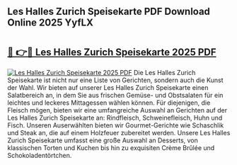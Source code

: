 ## Les Halles Zurich Speisekarte PDF Download Online 2025 YyfLX

# <h2><a href="http://gc71m3o.nevu.top/?p=Les+Halles+Zurich+Speisekarte">🔗 👉🔴 Les Halles Zurich Speisekarte 2025 PDF</a></h2>

[![Les Halles Zurich Speisekarte 2025 PDF](https://i.imgur.com/dBaPXMq.png)](http://gc71m3o.nevu.top/?p=Les+Halles+Zurich+Speisekarte)
Die Les Halles Zurich Speisekarte ist nicht nur eine Liste von Gerichten, sondern auch die Kunst der Wahl. Wir bieten auf unserer Les Halles Zurich Speisekarte einen Salatbereich an, in dem Sie aus frischen Gemüse- und Obstsalaten für ein leichtes und leckeres Mittagessen wählen können. Für diejenigen, die Fleisch mögen, bieten wir eine umfangreiche Auswahl an Gerichten auf der Les Halles Zurich Speisekarte an: Rindfleisch, Schweinefleisch, Huhn und Fisch. Unseren Auserwählten bieten wir Gourmet-Gerichte wie Schaschlik und Steak an, die auf einem Holzfeuer zubereitet werden. Unsere Les Halles Zurich Speisekarte umfasst eine große Auswahl an Desserts, von klassischen Torten und Kuchen bis hin zu exquisiten Crème Brûlée und Schokoladentörtchen.
